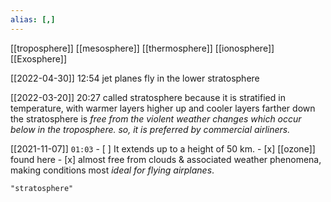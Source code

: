 ```yaml
---
alias: [,]
---
```

[[troposphere]] [[mesosphere]] [[thermosphere]] [[ionosphere]] [[Exosphere]]

[[2022-04-30]] 12:54
jet planes fly in the lower stratosphere

[[2022-03-20]] 20:27
called stratosphere because it is stratified in temperature, with warmer layers higher up and cooler layers farther down
the stratosphere is *free from the violent weather changes which occur below in the troposphere. so, it is preferred by commercial airliners.*

[[2021-11-07]]  `01:03`
	- [ ] It extends up to a height of 50 km.
	- [x] [[ozone]] found here
	- [x] almost free from clouds & associated weather phenomena, making conditions most _ideal for flying airplanes_.
```query
"stratosphere"
```